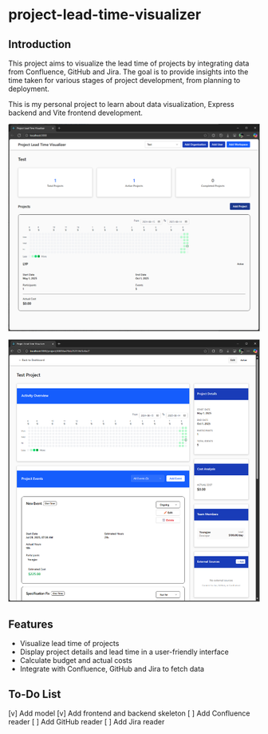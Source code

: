 # project-lead-time-visualizer

## Introduction

This project aims to visualize the lead time of projects by integrating data from Confluence, GitHub and Jira. 
The goal is to provide insights into the time taken for various stages of project development, from planning to deployment.

This is my personal project to learn about data visualization, Express backend and Vite frontend development.

![home.png](assets/home.png)

![project.png](assets/project.png)

## Features
- Visualize lead time of projects
- Display project details and lead time in a user-friendly interface
- Calculate budget and actual costs
- Integrate with Confluence, GitHub and Jira to fetch data

## To-Do List
[v] Add model
[v] Add frontend and backend skeleton
[ ] Add Confluence reader
[ ] Add GitHub reader
[ ] Add Jira reader


